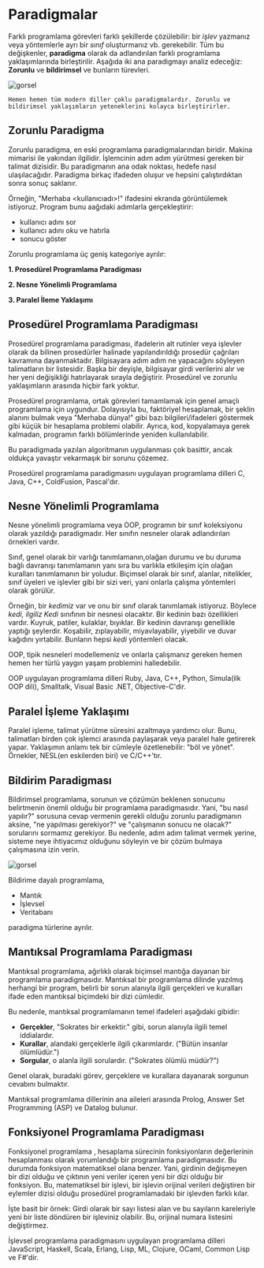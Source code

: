 # Paradigmalar

Farklı programlama görevleri farklı şekillerde çözülebilir: bir *işlev* yazmanız veya yöntemlerle ayrı bir *sınıf* oluşturmanız vb. gerekebilir. Tüm bu değişkenler, **paradigma** olarak da adlandırılan farklı programlama yaklaşımlarında birleştirilir. Aşağıda iki ana paradigmayı analiz edeceğiz: **Zorunlu** ve **bildirimsel** ve bunların türevleri.

![gorsel](https://ucarecdn.com/024d46aa-b898-4713-b3a7-2c095c94b00e/)

```
Hemen hemen tüm modern diller çoklu paradigmalardır. Zorunlu ve bildirimsel yaklaşımların yeteneklerini kolayca birleştirirler.
```

## Zorunlu Paradigma

Zorunlu paradigma, en eski programlama paradigmalarından biridir. Makina mimarisi ile yakından ilgilidir. İşlemcinin adım adım yürütmesi gereken bir talimat dizisidir. Bu paradigmanın ana odak noktası, hedefe nasıl ulaşılacağıdır. Paradigma birkaç ifadeden oluşur ve hepsini çalıştırdıktan sonra sonuç saklanır.

Örneğin, "Merhaba <kullanıcıadı>!" ifadesini ekranda görüntülemek istiyoruz. Program bunu aağıdaki adımlarla gerçekleştirir:

- kullanıcı adını sor
- kullanıcı adını oku ve hatırla
- sonucu göster

Zorunlu programlama üç geniş kategoriye ayrılır: 

**1. Prosedürel Programlama Paradigması**

**2. Nesne Yönelimli Programlama**

**3. Paralel İleme Yaklaşımı**

## Prosedürel Programlama Paradigması

Prosedürel programlama paradigması, ifadelerin alt rutinler veya işlevler olarak da bilinen prosedürler halinade yapılandırıldığı prosedür çağrıları kavramına dayanmaktadır. Bilgisayara adım adım ne yapacağını söyleyen talimatların bir listesidir. Başka bir deyişle, bilgisayar girdi verilerini alır ve her yeni değişikliği hatırlayarak sırayla değiştirir. Prosedürel ve zorunlu yaklaşımların arasında hiçbir fark yoktur.

Prosedürel programlama, ortak görevleri tamamlamak için genel amaçlı programlama için uygundur. Dolayısıyla bu, faktöriyel hesaplamak, bir şeklin alanını bulmak veya "Merhaba dünya!" gibi bazı bilgileri/ifadeleri göstermek gibi küçük bir hesaplama problemi olabilir. Ayrıca, kod, kopyalamaya gerek kalmadan, programın farklı bölümlerinde yeniden kullanılabilir.

Bu paradigmada yazılan algoritmanın uygulanması çok basittir, ancak oldukça yavaştır vekarmaşık bir sorunu çözemez.

Prosedürel programlama paradigmasını uygulayan programlama dilleri C, Java, C++, ColdFusion, Pascal'dır.

## Nesne Yönelimli Programlama

Nesne yönelimli programlama veya OOP, programın bir sınıf koleksiyonu olarak yazıldığı paradigmadır. Her sınıfın nesneler olarak adlandırılan örnekleri vardır.

Sınıf, genel olarak bir varlığı tanımlamanın,olağan durumu ve bu duruma bağlı davranışı tanımlamanın yanı sıra bu varlıkla etkileşim için olağan kuralları tanımlamanın bir yoludur. Biçimsel olarak bir sınıf, alanlar, nitelikler, sınıf üyeleri ve işlevler gibi bir sizi veri, yani onlarla çalışma yöntemleri olarak görülür.

Örneğin, bir *kedimiz* var ve onu bir sınıf olarak tanımlamak istiyoruz. Böylece *kedi, ilgiliz Kedi* sınıfının bir nesnesi olacaktır. Bir kedinin bazı özellikleri vardır. Kuyruk, patiler, kulaklar, bıyıklar. Bir kedinin davranışı genellikle yaptığı şeylerdir. Koşabilir, zıplayabilir, miyavlayabilir, yiyebilir ve duvar kağıdını yırtabilir. Bunların hepsi *kedi* yöntemleri olacak.

OOP, tipik nesneleri modellemeniz ve onlarla çalışmanız gereken hemen hemen her türlü yaygın yaşam problemini halledebilir.

OOP uygulayan programlama dilleri Ruby, Java, C++, Python, Simula(ilk OOP dili), Smalltalk, Visual Basic .NET, Objective-C'dir.

## Paralel İşleme Yaklaşımı

Paralel işleme, talimat yürütme süresini azaltmaya yardımcı olur. Bunu, talimatları birden çok işlemci arasında paylaşarak veya paralel hale getirerek yapar. Yaklaşımın anlamı tek bir cümleyle özetlenebilir: "böl ve yönet". Örnekler, NESL(en eskilerden biri) ve C/C++'tır.

## Bildirim Paradigması

Bildirimsel programlama, sorunun ve çözümün beklenen sonucunu belirtmenin önemli olduğu bir programlama paradigmasıdır. Yani, "bu nasıl yapılır?" sorusuna cevap vermenin gerekli olduğu zorunlu paradigmanın aksine, "ne yapılması gerekiyor?" ve "çalışmanın sonucu ne olacak?" sorularını sormamız gerekiyor. Bu nedenle, adım adım talimat vermek yerine, sisteme neye ihtiyacımız olduğunu söyleyin ve bir çözüm bulmaya çalışmasına izin verin.

![gorsel](https://ucarecdn.com/708d0047-47c5-45c6-834b-18db7b1d1865/)

Bildirime dayalı programlama,
- Mantık
- İşlevsel
- Veritabanı

paradigma türlerine ayrılır.

## Mantıksal Programlama Paradigması

Mantıksal programlama, ağırlıklı olarak biçimsel mantığa dayanan bir programlama paradigmasıdır. Mantıksal bir programlama dilinde yazılmış herhangi bir program, belirli bir sorun alanıyla ilgili gerçekleri ve kuralları ifade eden mantıksal biçimdeki bir dizi cümledir.

Bu nedenle, mantıksal programlamanın temel ifadeleri aşağıdaki gibidir:
- **Gerçekler**, "Sokrates bir erkektir." gibi, sorun alanıyla ilgili temel iddialardır.
- **Kurallar**, alandaki gerçeklerle ilgili çıkarımlardır. ("Bütün insanlar ölümlüdür.")
- **Sorgular**, o alanla ilgili sorulardır. ("Sokrates ölümlü müdür?")

Genel olarak, buradaki görev, gerçeklere ve kurallara dayanarak sorgunun cevabını bulmaktır.

Mantıksal programlama dillerinin ana aileleri arasında Prolog, Answer Set Programming (ASP) ve Datalog bulunur.

## Fonksiyonel Programlama Paradigması

Fonksiyonel programlama , hesaplama sürecinin fonksiyonların değerlerinin hesaplanması olarak yorumlandığı bir programlama paradigmasıdır. Bu durumda fonksiyon matematiksel olana benzer. Yani, girdinin değişmeyen bir dizi olduğu ve çıktının yeni veriler içeren yeni bir dizi olduğu bir fonksiyon. Bu, matematiksel bir işlevi, bir işlevin orijinal verileri değiştiren bir eylemler dizisi olduğu prosedürel programlamadaki bir işlevden farklı kılar.

İşte basit bir örnek: Girdi olarak bir sayı listesi alan ve bu sayıların kareleriyle yeni bir liste döndüren bir işleviniz olabilir. Bu, orijinal numara listesini değiştirmez.

İşlevsel programlama paradigmasını uygulayan programlama dilleri JavaScript, Haskell, Scala, Erlang, Lisp, ML, Clojure, OCaml, Common Lisp ve F#'dir.

